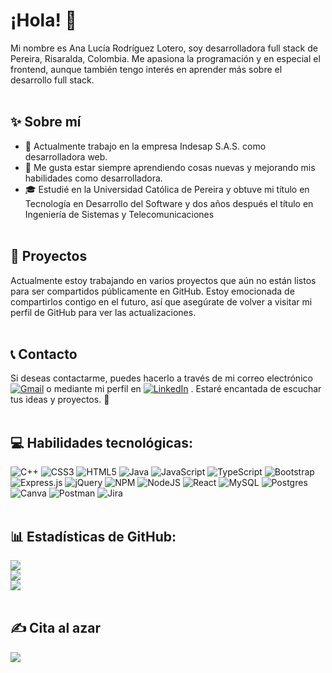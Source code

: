 # ¡Hola! 👋
Mi nombre es Ana Lucía Rodríguez Lotero, soy desarrolladora full stack de Pereira, Risaralda, Colombia.
Me apasiona la programación y en especial el frontend, aunque también tengo interés en aprender más sobre el desarrollo full stack.<br><br>

## ✨ **Sobre mí**
- 💼 Actualmente trabajo en la empresa Indesap S.A.S. como desarrolladora web.
- 🌱 Me gusta estar siempre aprendiendo cosas nuevas y mejorando mis habilidades como desarrolladora.
- 🎓 Estudié en la Universidad Católica de Pereira y obtuve mi título en Tecnología en Desarrollo del Software y dos años después el título en Ingeniería de Sistemas y Telecomunicaciones<br><br>

## 🚀 **Proyectos**

Actualmente estoy trabajando en varios proyectos que aún no están listos para ser compartidos públicamente en GitHub. Estoy emocionada de compartirlos contigo en el futuro, así que asegúrate de volver a visitar mi perfil de GitHub para ver las actualizaciones.<br><br>

## 📞 **Contacto**

Si deseas contactarme, puedes hacerlo a través de mi correo electrónico [![Gmail](https://img.shields.io/badge/Gmail-D14836.svg?logo=gmail&logoColor=white)](https://mail.google.com/mail/?view=cm&fs=1&to=annie.rodriguez.l1126@gmail.com) o mediante mi perfil en [![LinkedIn](https://img.shields.io/badge/LinkedIn-%230077B5.svg?logo=linkedin&logoColor=white)](https://linkedin.com/in/https://www.linkedin.com/in/analucíarodríguezlotero/) . Estaré encantada de escuchar tus ideas y proyectos. 🤝<br><br>

## 💻 Habilidades tecnológicas:

![C++](https://img.shields.io/badge/c++-%2300599C.svg?style=flat&logo=c%2B%2B&logoColor=white) ![CSS3](https://img.shields.io/badge/css3-%231572B6.svg?style=flat&logo=css3&logoColor=white) ![HTML5](https://img.shields.io/badge/html5-%23E34F26.svg?style=flat&logo=html5&logoColor=white) ![Java](https://img.shields.io/badge/java-%23ED8B00.svg?style=flat&logo=java&logoColor=white) ![JavaScript](https://img.shields.io/badge/javascript-%23323330.svg?style=flat&logo=javascript&logoColor=%23F7DF1E) ![TypeScript](https://img.shields.io/badge/typescript-%23007ACC.svg?style=flat&logo=typescript&logoColor=white) ![Bootstrap](https://img.shields.io/badge/bootstrap-%23563D7C.svg?style=flat&logo=bootstrap&logoColor=white) ![Express.js](https://img.shields.io/badge/express.js-%23404d59.svg?style=flat&logo=express&logoColor=%2361DAFB) ![jQuery](https://img.shields.io/badge/jquery-%230769AD.svg?style=flat&logo=jquery&logoColor=white) ![NPM](https://img.shields.io/badge/NPM-%23000000.svg?style=flat&logo=npm&logoColor=white) ![NodeJS](https://img.shields.io/badge/node.js-6DA55F?style=flat&logo=node.js&logoColor=white) ![React](https://img.shields.io/badge/react-%2320232a.svg?style=flat&logo=react&logoColor=%2361DAFB) ![MySQL](https://img.shields.io/badge/mysql-%2300f.svg?style=flat&logo=mysql&logoColor=white) ![Postgres](https://img.shields.io/badge/postgres-%23316192.svg?style=flat&logo=postgresql&logoColor=white) ![Canva](https://img.shields.io/badge/Canva-%2300C4CC.svg?style=flat&logo=Canva&logoColor=white) ![Postman](https://img.shields.io/badge/Postman-FF6C37?style=flat&logo=postman&logoColor=white) ![Jira](https://img.shields.io/badge/jira-%230A0FFF.svg?style=flat&logo=jira&logoColor=white) <br><br>

## 📊 Estadísticas de GitHub:
![](https://github-readme-stats.vercel.app/api?username=AnaRodriguezL&theme=dark&hide_border=true&include_all_commits=true&count_private=true)<br/>
![](https://github-readme-streak-stats.herokuapp.com/?user=AnaRodriguezL&theme=dark&hide_border=true)<br/>
![](https://github-readme-stats.vercel.app/api/top-langs/?username=AnaRodriguezL&theme=dark&hide_border=true&include_all_commits=true&count_private=true&layout=compact)<br/><br/>

## ✍️ Cita al azar
![](https://quotes-github-readme.vercel.app/api?type=horizontal&theme=gruvbox)
